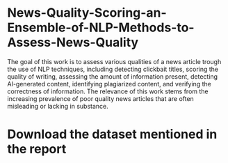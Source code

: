 # News-Quality-Scoring-an-Ensemble-of-NLP-Methods-to-Assess-News-Quality

The goal of this work is to assess various qualities of a news article trough the use of NLP techniques, including detecting clickbait titles, scoring the quality of writing, assessing the amount of information present, detecting AI-generated content, identifying plagiarized content, and verifying the correctness of information. The relevance of this work stems from the increasing prevalence of poor quality news articles that are often misleading or lacking in substance.

# Download the dataset mentioned in the report
